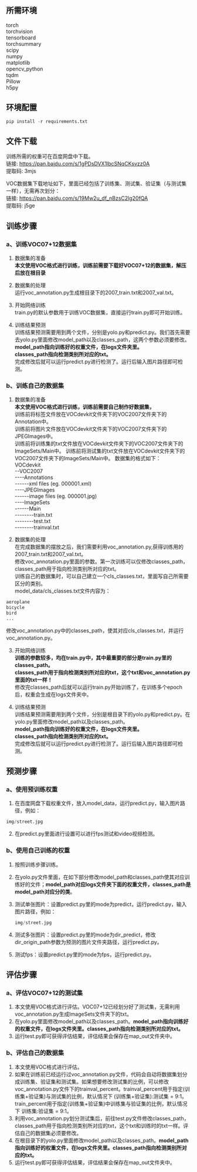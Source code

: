 ## 所需环境
torch  
torchvision  
tensorboard  
torchsummary  
scipy  
numpy  
matplotlib  
opencv_python  
tqdm  
Pillow  
h5py

## 环境配置
```python
pip install -r requirements.txt
```

## 文件下载
训练所需的权重可在百度网盘中下载。  
链接: https://pan.baidu.com/s/1gPDsDVX1lbcSNqCKsvzz0A   
提取码: 3mjs   

VOC数据集下载地址如下，里面已经包括了训练集、测试集、验证集（与测试集一样），无需再次划分：  
链接: https://pan.baidu.com/s/19Mw2u_df_nBzsC2lg20fQA    
提取码: j5ge   

## 训练步骤
### a、训练VOC07+12数据集
1. 数据集的准备   
**本文使用VOC格式进行训练，训练前需要下载好VOC07+12的数据集，解压后放在根目录**  

2. 数据集的处理   
运行voc_annotation.py生成根目录下的2007_train.txt和2007_val.txt。   

3. 开始网络训练   
train.py的默认参数用于训练VOC数据集，直接运行train.py即可开始训练。   

4. 训练结果预测   
训练结果预测需要用到两个文件，分别是yolo.py和predict.py。我们首先需要去yolo.py里面修改model_path以及classes_path，这两个参数必须要修改。   
**model_path指向训练好的权重文件，在logs文件夹里。   
classes_path指向检测类别所对应的txt。**   
完成修改后就可以运行predict.py进行检测了。运行后输入图片路径即可检测。   

### b、训练自己的数据集
1. 数据集的准备  
**本文使用VOC格式进行训练，训练前需要自己制作好数据集，**    
训练前将标签文件放在VOCdevkit文件夹下的VOC2007文件夹下的Annotation中。   
训练前将图片文件放在VOCdevkit文件夹下的VOC2007文件夹下的JPEGImages中。   
训练前将训练集的txt文件放在VOCdevkit文件夹下的VOC2007文件夹下的ImageSets/Main中。
训练前将测试集的txt文件放在VOCdevkit文件夹下的VOC2007文件夹下的ImageSets/Main中。
数据集的格式如下：  
VOCdevkit  
--VOC2007  
----Annotations  
------xml files (eg. 000001.xml)  
----JPEGImages  
------image files (eg. 000001.jpg)  
----ImageSets  
------Main  
--------train.txt  
--------test.txt  
--------trainval.txt  

2. 数据集的处理  
在完成数据集的摆放之后，我们需要利用voc_annotation.py,获得训练用的2007_train.txt和2007_val.txt。   
修改voc_annotation.py里面的参数。第一次训练可以仅修改classes_path，classes_path用于指向检测类别所对应的txt。   
训练自己的数据集时，可以自己建立一个cls_classes.txt，里面写自己所需要区分的类别。   
model_data/cls_classes.txt文件内容为：      
```python
aeroplane
bicycle
bird
...
```
修改voc_annotation.py中的classes_path，使其对应cls_classes.txt，并运行voc_annotation.py。  

3. 开始网络训练  
**训练的参数较多，均在train.py中，其中最重要的部分是train.py里的classes_path。**  
**classes_path用于指向检测类别所对应的txt，这个txt和voc_annotation.py里面的txt一样！**  
修改完classes_path后就可以运行train.py开始训练了，在训练多个epoch后，权重会生成在logs文件夹中。  

4. 训练结果预测  
训练结果预测需要用到两个文件，分别是根目录下的yolo.py和predict.py。在yolo.py里面修改model_path以及classes_path。  
**model_path指向训练好的权重文件，在logs文件夹里。  
classes_path指向检测类别所对应的txt。**  
完成修改后就可以运行predict.py进行检测了。运行后输入图片路径即可检测。  

## 预测步骤
### a、使用预训练权重
1. 在百度网盘下载权重文件，放入model_data，运行predict.py，输入图片路径，例如：
```python
img/street.jpg
```
2. 在predict.py里面进行设置可以进行fps测试和video视频检测。  
### b、使用自己训练的权重
1. 按照训练步骤训练。  
2. 在yolo.py文件里面，在如下部分修改model_path和classes_path使其对应训练好的文件；**model_path对应logs文件夹下面的权重文件，classes_path是model_path对应分的类**。  

3. 测试单张图片：设置predict.py里的mode为predict，运行predict.py，输入图片路径，例如：
    ```python
    img/street.jpg
    ```
4. 测试多张图片：设置predict.py里的mode为dir_predict，修改dir_origin_path参数为预测的图片文件夹路径，运行predict.py。
5. 测试fps：设置predict.py里的mode为fps，运行predict.py。

## 评估步骤 
### a、评估VOC07+12的测试集
1. 本文使用VOC格式进行评估。VOC07+12已经划分好了测试集，无需利用voc_annotation.py生成ImageSets文件夹下的txt。
2. 在yolo.py里面修改model_path以及classes_path。**model_path指向训练好的权重文件，在logs文件夹里。classes_path指向检测类别所对应的txt。**  
3. 运行test.py即可获得评估结果，评估结果会保存在map_out文件夹中。

### b、评估自己的数据集
1. 本文使用VOC格式进行评估。  
2. 如果在训练前已经运行过voc_annotation.py文件，代码会自动将数据集划分成训练集、验证集和测试集。如果想要修改测试集的比例，可以修改voc_annotation.py文件下的trainval_percent。trainval_percent用于指定(训练集+验证集)与测试集的比例，默认情况下 (训练集+验证集):测试集 = 9:1。train_percent用于指定(训练集+验证集)中训练集与验证集的比例，默认情况下 训练集:验证集 = 9:1。
3. 利用voc_annotation.py划分测试集后，前往test.py文件修改classes_path，classes_path用于指向检测类别所对应的txt，这个txt和训练时的txt一样。评估自己的数据集必须要修改。
4. 在根目录下的yolo.py里面修改model_path以及classes_path。**model_path指向训练好的权重文件，在logs文件夹里。classes_path指向检测类别所对应的txt。**  
5. 运行test.py即可获得评估结果，评估结果会保存在map_out文件夹中。

